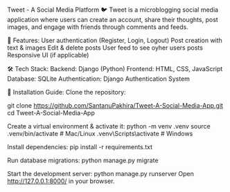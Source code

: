 Tweet - A Social Media Platform 🐦
Tweet is a microblogging social media application where users can create an account, share their thoughts, post images, and engage with friends through comments and feeds.

🚀 Features:
User authentication (Register, Login, Logout)
Post creation with text & images
Edit & delete posts
User feed to see oyher users posts
Responsive UI (if applicable)

🛠 Tech Stack:
Backend: Django (Python)
Frontend: HTML, CSS, JavaScript
Database: SQLite
Authentication: Django Authentication System

📌 Installation Guide:
Clone the repository:

git clone https://github.com/SantanuPakhira/Tweet-A-Social-Media-App.git
cd Tweet-A-Social-Media-App

Create a virtual environment & activate it:
python -m venv .venv
source .venv/bin/activate  # Mac/Linux
.venv\Scripts\activate  # Windows

Install dependencies:
pip install -r requirements.txt

Run database migrations:
python manage.py migrate

Start the development server:
python manage.py runserver
Open http://127.0.0.1:8000/ in your browser.
